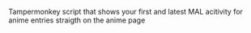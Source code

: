 Tampermonkey script that shows your first and latest MAL acitivity for anime entries straigth on the anime page
